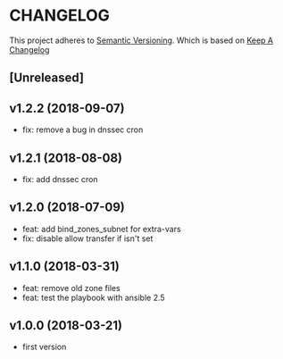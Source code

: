 # CHANGELOG

This project adheres to [Semantic Versioning](http://semver.org/).
Which is based on [Keep A Changelog](http://keepachangelog.com/)

## [Unreleased]

## v1.2.2 (2018-09-07)
- fix: remove a bug in dnssec cron

## v1.2.1 (2018-08-08)
- fix: add dnssec cron

## v1.2.0 (2018-07-09)
- feat: add bind_zones_subnet for extra-vars 
- fix: disable allow transfer if isn't set

## v1.1.0 (2018-03-31)
- feat: remove old zone files
- feat: test the playbook with ansible 2.5

## v1.0.0 (2018-03-21)
- first version
